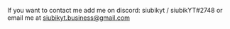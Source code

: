 If you want to contact me add me on discord: siubikyt / siubikYT#2748 or email me at siubikyt.business@gmail.com
